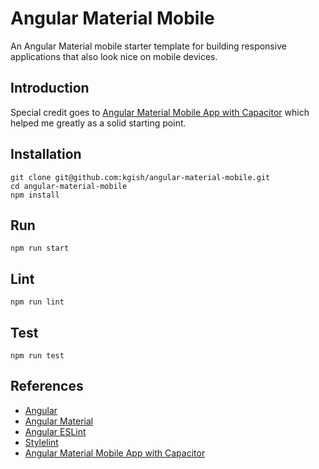 # Angular Material Mobile

An Angular Material mobile starter template for building responsive applications that also look nice on mobile devices.

## Introduction

Special credit goes to [Angular Material Mobile App with Capacitor](https://devdactic.com/angular-material-app-capacitor) which helped me greatly as a solid 
starting point.

## Installation

```
git clone git@github.com:kgish/angular-material-mobile.git
cd angular-material-mobile
npm install
```

## Run

```
npm run start
```

## Lint

```
npm run lint
```

## Test

```
npm run test
```

## References

* [Angular](https://angular.io)
* [Angular Material](https://material.angular.io)
* [Angular ESLint](https://github.com/angular-eslint/angular-eslint)
* [Stylelint](https://stylelint.io)
* [Angular Material Mobile App with Capacitor](https://devdactic.com/angular-material-app-capacitor)
